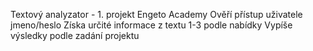 Textový analyzator - 1. projekt Engeto Academy
Ověří přístup uživatele jmeno/heslo
Získa určité informace z textu 1-3 podle nabídky
Vypíše výsledky podle zadání projektu
